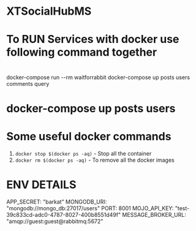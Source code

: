 # XTSocialHubMS

# To RUN Services with docker use following command together

#

docker-compose run --rm waitforrabbit
docker-compose up posts users comments query

# docker-compose up posts users

# Some useful docker commands

1. `docker stop $(docker ps -aq)` - Stop all the container
1. `docker rm $(docker ps -aq)` - To remove all the docker images

# ENV DETAILS

APP_SECRET: "barkat"
MONGODB_URI: "mongodb://mongo_db:27017/users"
PORT: 8001
MOJO_API_KEY: "test-39c833cd-adc0-4787-8027-400b8551d49f"
MESSAGE_BROKER_URL: "amqp://guest:guest@rabbitmq:5672"

